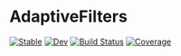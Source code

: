 # AdaptiveFilters

[![Stable](https://img.shields.io/badge/docs-stable-blue.svg)](https://baggepinnen.github.io/AdaptiveFilters.jl/stable)
[![Dev](https://img.shields.io/badge/docs-dev-blue.svg)](https://baggepinnen.github.io/AdaptiveFilters.jl/dev)
[![Build Status](https://travis-ci.com/baggepinnen/AdaptiveFilters.jl.svg?branch=master)](https://travis-ci.com/baggepinnen/AdaptiveFilters.jl)
[![Coverage](https://codecov.io/gh/baggepinnen/AdaptiveFilters.jl/branch/master/graph/badge.svg)](https://codecov.io/gh/baggepinnen/AdaptiveFilters.jl)
